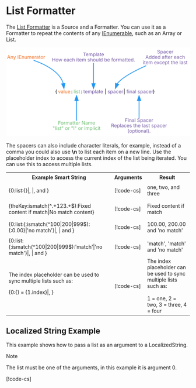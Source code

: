 # List Formatter

The [List Formatter](xref:UnityEngine.Localization.SmartFormat.Extensions.ListFormatter) is a Source and a Formatter. You can use it as a Formatter to repeat the contents of any [IEnumerable](https://docs.microsoft.com/en-us/dotnet/api/system.collections.ienumerable), such as an Array or List.

![Diagram showing the breakdown of the Smart String and how each part is evaluated.](../images/SmartString-ListFormatterSyntax.dot.svg)

The spacers can also include character literals, for example, instead of a comma you could also use **\n** to list each item on a new line.
Use the placeholder index to access the current index of the list being iterated. You can use this to access multiple lists.

<table>
<tr>
<th><strong>Example Smart String</strong></th>
<th><strong>Arguments</strong></th>
<th><strong>Result</strong></th>
</tr>

<tr>
<td>{0:list:{}|, |, and }</td>
<td> 

[!code-cs[](../../DocCodeSamples.Tests/SmartStringSamples.cs#args-list-formatter-1)]

</td>
<td>one, two, and three</td>

<tr>
<td>{theKey:ismatch(^.+123.+$):Fixed content if match|No match content}</td>
<td> 

[!code-cs[](../../DocCodeSamples.Tests/SmartStringSamples.cs#args-list-formatter-2)]

</td>
<td>Fixed content if match</td>

<tr>
<td>{0:list:{:ismatch(^100|200|999$):{:0.00}|'no match'}|, | and }</td>
<td> 

[!code-cs[](../../DocCodeSamples.Tests/SmartStringSamples.cs#args-list-formatter-3)]

</td>
<td>100.00, 200.00 and 'no match'</td>

<tr>
<td>{0:list:{:ismatch(^100|200|999$):'match'|'no match'}|, | and }</td>
<td> 

[!code-cs[](../../DocCodeSamples.Tests/SmartStringSamples.cs#args-list-formatter-3)]

</td>
<td>'match', 'match' and 'no match'</td>

<tr>
<td>The index placeholder can be used to sync multiple lists such as:

{0:{} = {1.index}|, }</td>
<td> 

[!code-cs[](../../DocCodeSamples.Tests/SmartStringSamples.cs#args-list-formatter-4)]

</td>
<td>The index placeholder can be used to sync multiple lists such as:<br><br>1 = one, 2 = two, 3 = three, 4 = four
</td>

</table>

## Localized String Example

This example shows how to pass a list as an argument to a LocalizedString.

> [!NOTE]
> The list must be one of the arguments, in this example it is argument 0.

[!code-cs[](../../DocCodeSamples.Tests/SmartStringSamples.cs#args-list-formatter-loc-string-example)]
